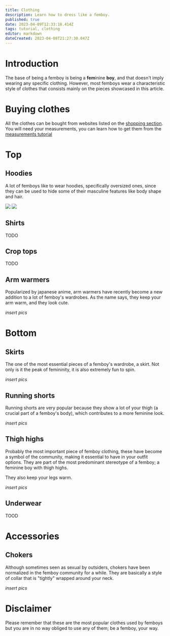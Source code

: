 ```yaml
---
title: Clothing
description: Learn how to dress like a femboy.
published: true
date: 2023-04-09T12:33:18.414Z
tags: tutorial, clothing
editor: markdown
dateCreated: 2023-04-08T21:27:30.047Z
---
```


# Introduction

The base of being a femboy is being a **fem**inine **boy**, and that doesn't imply wearing any specific clothing. However, most femboys wear a characteristic style of clothes that consists mainly on the pieces showcased in this article.

# Buying clothes

All the clothes can be bought from websites listed on the [shopping section](/en/Resources/Shopping).
You will need your measurements, you can learn how to get them from the [measurements tutorial](/en/Tutorials/Measure)

# Top
## Hoodies

A lot of femboys like to wear hoodies, specifically oversized ones, since they can be used to hide some of their masculine features like body shape and hair.

<div id="hoodies" class="horizontal">
    <img src="/en/assets/img/hoodie1.jpg">
    <img src="/en/assets/img/hoodie2.jpg">
</div>

## Shirts

TODO

## Crop tops

TODO

## Arm warmers

Popularized by japanese anime, arm warmers have recently become a new addition to a lot of femboy's wardrobes. As the name says, they keep your arm warm, and they look cute.

*insert pics*

# Bottom
## Skirts

The one of the most essential pieces of a femboy's wardrobe, a skirt. Not only is it the peak of femininity, it is also extremely fun to spin.

*insert pics*

## Running shorts

Running shorts are very popular because they show a lot of your thigh (a crucial part of a femboy's body), which contributes to a more feminine look.

*insert pics*

## Thigh highs

Probably the most important piece of femboy clothing, these have become a symbol of the community, making it essential to have in your outfit options. They are part of the most predominant stereotype of a femboy; a feminine boy with thigh highs.

They also keep your legs warm.

*insert pics*

## Underwear

TOOD

# Accessories
## Chokers

Although sometimes seen as sexual by outsiders, chokers have been normalized in the femboy community for a while. They are basically a style of collar that is "tightly" wrapped around your neck.

*insert pics*

# Disclaimer

Please remember that these are the most popular clothes used by femboys but you are in no way obliged to use any of them; be a femboy, your way.
